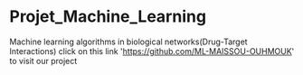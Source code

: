 # Projet_Machine_Learning
Machine learning algorithms in biological networks(Drug-Target Interactions)
click on this link 'https://github.com/ML-MAISSOU-OUHMOUK' to visit our project
